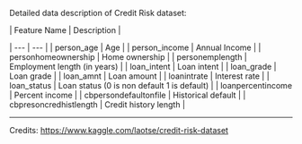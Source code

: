 Detailed data description of Credit Risk dataset:

| Feature Name | Description |

| --- | --- |
| person_age	| Age |
| person_income	| Annual Income |
| personhomeownership	| Home ownership |
| personemplength	| Employment length (in years) |
| loan_intent	| Loan intent |
| loan_grade | 	Loan grade |
| loan_amnt	| Loan amount |
| loanintrate	| Interest rate |
| loan_status	| Loan status (0 is non default 1 is default) |
| loanpercentincome	| Percent income |
| cbpersondefaultonfile	| Historical default |
| cbpresoncredhistlength	| Credit history length |

---
Credits: https://www.kaggle.com/laotse/credit-risk-dataset

